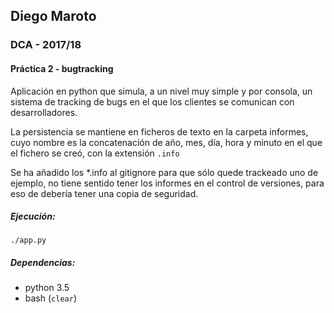 ## Diego Maroto
### DCA - 2017/18
#### Práctica 2 - bugtracking

Aplicación en python que simula, a un nivel muy simple y por consola, un sistema de tracking de bugs en el que los clientes se comunican con desarrolladores.

La persistencia se mantiene en ficheros de texto en la carpeta informes, cuyo nombre es la concatenación de año, mes, día, hora y minuto en el que el fichero se creó, con la extensión `.info`

Se ha añadido los *.info al gitignore para que sólo quede trackeado uno de ejemplo, no tiene sentido tener los informes en el control de versiones, para eso de debería tener una copia de seguridad.

##### Ejecución:
```
./app.py
```

##### Dependencias:
- python 3.5
- bash (`clear`)